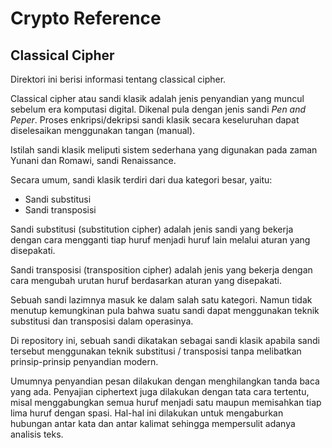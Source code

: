 # Crypto Reference

## Classical Cipher

Direktori ini berisi informasi tentang classical cipher.

Classical cipher atau sandi klasik adalah jenis penyandian yang muncul sebelum era komputasi digital. Dikenal pula dengan jenis sandi _Pen and Peper_. Proses enkripsi/dekripsi sandi klasik secara keseluruhan dapat diselesaikan menggunakan tangan (manual).

Istilah sandi klasik meliputi sistem sederhana yang digunakan pada zaman Yunani dan Romawi, sandi Renaissance.

Secara umum, sandi klasik terdiri dari dua kategori besar, yaitu:

* Sandi substitusi
* Sandi transposisi

Sandi substitusi (substitution cipher) adalah jenis sandi yang bekerja dengan cara mengganti tiap huruf menjadi huruf lain melalui aturan yang disepakati.

Sandi transposisi (transposition cipher) adalah jenis yang bekerja dengan cara mengubah urutan huruf berdasarkan aturan yang disepakati.

Sebuah sandi lazimnya masuk ke dalam salah satu kategori. Namun tidak menutup kemungkinan pula bahwa suatu sandi dapat menggunakan teknik substitusi dan transposisi dalam operasinya.

Di repository ini, sebuah sandi dikatakan sebagai sandi klasik apabila sandi tersebut menggunakan teknik substitusi / transposisi tanpa melibatkan prinsip-prinsip penyandian modern.

Umumnya penyandian pesan dilakukan dengan menghilangkan tanda baca yang ada. Penyajian ciphertext juga dilakukan dengan tata cara tertentu, misal menggabungkan semua huruf menjadi satu maupun memisahkan tiap lima huruf dengan spasi. Hal-hal ini dilakukan untuk mengaburkan hubungan antar kata dan antar kalimat sehingga mempersulit adanya analisis teks.
